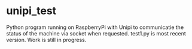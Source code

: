 # unipi_test
Python program running on RaspberryPi with Unipi to communicatie the status of the machine via socket when requested.
test1.py is most recent version.
Work is still in progress.

